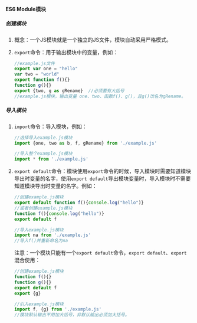 #### ES6 Module模块

##### 创建模块

1. 概念：一个JS模块就是一个独立的JS文件，模块自动采用严格模式。

2. ```export```命令：用于输出模块中的变量，例如：

   ```javascript
   //example.js文件
   export var one = "hello"
   var two = "world"
   export function f(){}
   function g(){}
   export {two, g as gRename}  //必须要有大括号
   //example.js模块，输出变量 one、two、函数f()、g()，且g()改名为gRename。
   ```

##### 导入模块

1. ```import```命令：导入模块，例如：

   ```javascript
   //选择导入example.js模块
   import {one, two as b, f, gRename} from './example.js'
   
   //导入整个example.js模块
   import * from './example.js'
   ```

2. ```export default```命令：模块使用```export```命令的时候，导入模块时需要知道模块导出时变量的名字，使用```export default```导出模块变量时，导入模块时不需要知道模块导出时变量的名字。例如：

   ```javascript
   //创建example.js模块
   export default function f(){console.log("hello")}
   //或者创建example.js模块
   function f(){console.log("hello")}
   export default f
   
   //导入example.js模块
   import na from './example.js'
   //导入f()并重新命名为na
   ```

   注意：一个模块只能有一个```export default```命令，```export default```、```export```混合使用：

   ```javascript
   //创建example.js模块
   function f(){}
   function g(){}
   export default f
   export {g}
   
   //引入example.js模块
   import f, {g} from './example.js'
   //模块默认输出不用加大括号，非默认输出必须加大括号。
   ```

